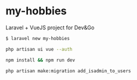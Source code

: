 # my-hobbies
Laravel + VueJS project for Dev&amp;Go
```sh
$ laravel new my-hobbies
```
```sh
php artisan ui vue --auth
```

```sh
npm install && npm run dev
```
```sh
php artisan make:migration add_isadmin_to_users
```

